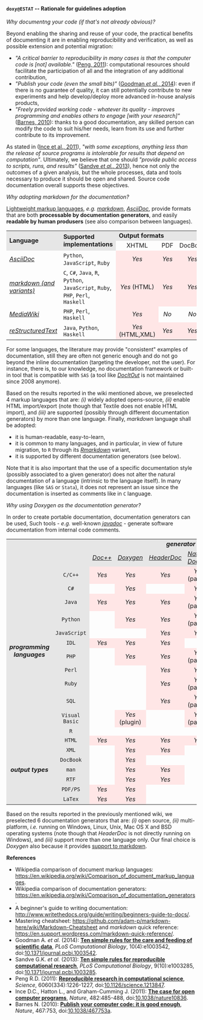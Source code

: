 #### `doxy@ESTAT` -- Rationale for guidelines adoption 

_Why documentng your code (if that's not already obvious)?_

Beyond enabling the sharing and reuse of your code, the practical benefits of documenting it are in enabling reproducibility and verification, as well as possible extension and potential migration:
* _"A critical barrier to reproducibility in many cases is that the computer code is [not] available."_ ([Peng, 2011](#References)): computational resources should facilitate the participation of all and the integration of any additional  contribution, 
* _"Publish your code (even the small bits)"_ ([Goodman _et al._, 2014](#References)): even if there is no guarantee of quality, it can still potentially contribute to new experiments and help develop/deploy more advanced in-house analysis products,
* _"Freely provided working code - whatever its quality - improves programming and enables others to engage [with your research]"_ ([Barnes, 2010](#References)): thanks to a good documentation, any skilled person can modify the code to suit his/her needs, learn from its use and further contribute to its improvement. 

As stated in  ([Ince et al., 2011](#References)), _"with some exceptions, anything less than the release of source programs is intolerable for results that depend on computation"_. 
Ultimately, we believe that one should _"provide public access to scripts, runs, and results"_ ([Sandve _et al._, 2013](#References)), hence not only the outcomes of a given analysis, but the whole processes, data and tools necessary to produce it should be open and shared. Source code documentation overall supports these objectives. 

_Why adopting markdown for the documentation?_

[Lightweight markup languages](https://en.wikipedia.org/wiki/Lightweight_markup_language), _e.g._ [_markdown_](https://daringfireball.net/projects/markdown/), [_AsciiDoc_](http://asciidoc.org), provide formats that are both **processable by documentation generators**, and easily **readable by human produsers** (see also comparison between languages).

<table align="center">
<tr> 
    <td align="left" rowspan="2" bgcolor="#e6e6e6"><b>Language</b></td> 
    <td align="left" rowspan="2" bgcolor="#e6e6e6"><b>Supported implementations</b></td> 
    <td align="left" colspan="5" bgcolor="#e6e6e6"><b>Output formats</b></td> 
</tr> 
<tr> 
    <td align="center">XHTML</td> <td align="center">PDF</td> <td align="center">DocBook</td> <td align="center">ODF</td><td align="center">Doc</td> 
</tr> 
<tr> 
    <td align="left"><i><a href="http://asciidoc.org">AsciiDoc</a></i></td> 
    <td align="left"><code>Python</code>, <code>JavaScript</code>, <code>Ruby</code></td> 
    <td align="center" bgcolor="#ffe6e6"><i>Yes</i></td> <td align="center" bgcolor="#ffe6e6"><i>Yes</i></td> <td align="center" bgcolor="#ffe6e6"><i>Yes</i></td> <td align="center" bgcolor="#ffe6e6"><i>Yes</i></td><td align="center" bgcolor="#ffe6e6"><i>Yes</i></td> 
</tr> 
<tr> 
    <td align="left"><i><a href="https://daringfireball.net/projects/markdown/">markdown (and variants)</a></i></td> 
    <td align="left"><code>C</code>, <code>C#</code>, <code>Java</code>, <code>R</code>, <code>Python</code>, <code>JavaScript</code>, <code>Ruby</code>, <code>PHP</code>, <code>Perl</code>, <code>Haskell</code></td> 
    <td align="center" bgcolor="#ffe6e6"><i>Yes</i> (HTML)</td> <td align="center" bgcolor="#ffe6e6"><i>Yes</i></td> <td align="center" bgcolor="#ffe6e6"><i>Yes</i></td> <td align="center" bgcolor="#ffe6e6"><i>Yes</i></td><td align="center" bgcolor="#ffe6e6"><i>Yes</i></td> 
</tr> 
<tr> 
    <td align="left"><i><a href="https://www.mediawiki.org/wiki/MediaWiki">MediaWiki</a></i></td> 
    <td align="left"><code>PHP</code>, <code>Perl</code>, <code>Haskell</code></td> 
    <td align="center" bgcolor="#ffe6e6"><i>Yes</i></td> <td align="center"><i>No</i></td> <td align="center"><i>No</i></td> <td align="center"><i>No</i></td><td align="center"><i>No</i></td> 
</tr> 
<tr> 
    <td align="left"><i><a href="http://docutils.sourceforge.net/docs/ref/rst/restructuredtext.html">reStructuredText</a></i></td> 
    <td align="left"><code>Java</code>, <code>Python</code>, <code>Haskell</code></td> 
    <td align="center" bgcolor="#ffe6e6"><i>Yes</i> (HTML,XML)</td> <td align="center" bgcolor="#ffe6e6"><i>Yes</i></td> <td align="center" bgcolor="#ffe6e6"><i>Yes</i></td> <td align="center" bgcolor="#ffe6e6"><i>Yes</i></td><td align="center"><i>No</i></td> 
</tr> 
</table>

For some languages, the literature may provide "consistent" examples of documentation, still they are often not generic enough and do not go beyond the inline documentation (targeting the developer, not the user).
For instance, there is, to our knowledge, no documentation framework or built-in tool that is compatible with `SAS` (a tool like [_DocItOut_](https://choonchernlim.com/docitout/) is not maintained since 2008 anymore). 

Based on the results reported in the wiki mentioned above, we preselected 4 markup languages that are: _(i)_ widely adopted opens-source, _(ii)_ enable HTML import/export (note though that Textile does not enable HTML import), and _(iii)_ are supported (possibly through different documentation generators) by more than one language.
Finally, _markdown_ language shall be adopted:
* it is human-readable, easy-to-learn,
* it is common to many languages, and in particular, in view of future migration, to `R` through its [_Rmarkdown_](http://rmarkdown.rstudio.com) variant,
* it is supported by different documentation generators (see below).

Note that it is also important that the use of a specific documentation style (possibly associated to a given generator) does not alter the natural documentation of a language (intrinsic to the language itself). In many languages (like `SAS` or `Stata`), it does not represent an issue since the documentation is inserted as comments like in `C` language.

_Why using Doxygen as the documentation generator?_

In order to create portable documentation, documentation generators can be used, Such tools - _e.g._ well-known [_javadoc_](http://www.oracle.com/technetwork/java/javase/documentation/index-jsp-135444.html) - generate software documentation from internal code comments.

<table align="center">
<tr bgcolor="#e6e6e6"> 
    <td colspan="2" rowspan="2"> </td> 
    <td align="center" colspan="6"><b><i>generator</i></b></td> 
</tr> 
<tr valign="middle" bgcolor="#e6e6e6"> 
    <td align="left"><i><a href="http://docpp.sourceforge.net">Doc++</a></i></td> 
    <td align="left"><i><a href="http://www.stack.nl/%7Edimitri/doxygen/">Doxygen</a></i></td> 
    <td align="left"><i><a href="https://developer.apple.com/library/mac/documentation/DeveloperTools/Conceptual/HeaderDoc/intro/intro.html">HeaderDoc</a></i></td> 
  <td align="left"><i><a href="http://www.naturaldocs.org">Natural Docs</a></i></td> 
    <td align="left"><i><a href="https://rfsber.home.xs4all.nl/Robo/">RoBODoc</a></i></td> 
    <td align="left"><i><a href="http://www.sphinx-doc.org/en/stable/">Sphinx</a></i></td> 
</tr> 
<tr valign="middle"> 
    <td align="center" rowspan="12" bgcolor="#e6e6e6"><b><i>programming languages</i></b></td> 
    <td align="center" bgcolor="#e6e6e6"><code>C/C++</code></td> 
    <td align="center" bgcolor="#ffe6e6"><i>Yes</i></td> 
    <td align="center" bgcolor="#ffe6e6"><i>Yes</i></td>
    <td align="center" bgcolor="#ffe6e6"><i>Yes</i></td>
    <td align="center" bgcolor="#ffe6e6"><i>Yes</i> (partial)</td>
    <td align="center" bgcolor="#ffe6e6"><i>Yes</i></td>
    <td align="center" bgcolor="#ffe6e6"><i>Yes</i></td>
</tr> 
<tr valign="middle"> 
    <td align="center" bgcolor="#e6e6e6"><code>C#</code></td> 
    <td align="center"></td> 
    <td align="center" bgcolor="#ffe6e6"><i>Yes</i></td>
    <td align="center"></td> 
    <td align="center" bgcolor="#ffe6e6"><i>Yes</i></td>
    <td align="center"></td> 
    <td align="center"></td> 
</tr> 
<tr valign="middle"> 
    <td align="center" bgcolor="#e6e6e6"><code>Java</code></td> 
    <td align="center" bgcolor="#ffe6e6"><i>Yes</i></td> 
    <td align="center" bgcolor="#ffe6e6"><i>Yes</i></td>
    <td align="center" bgcolor="#ffe6e6"><i>Yes</i></td> 
    <td align="center" bgcolor="#ffe6e6"><i>Yes</i> (partial)</td> 
    <td align="center" bgcolor="#ffe6e6"><i>Yes</i></td> 
    <td align="center"></td> 
</tr> 
<tr valign="middle"> 
    <td align="center" bgcolor="#e6e6e6"><code>Python</code></td> 
    <td align="center"></td>  
    <td align="center" bgcolor="#ffe6e6"><i>Yes</i></td>
    <td align="center" bgcolor="#ffe6e6"><i>Yes</i></td> 
    <td align="center" bgcolor="#ffe6e6"><i>Yes</i> (partial)</td> 
    <td align="center" bgcolor="#ffe6e6"><i>Yes</i></td> 
    <td align="center" bgcolor="#ffe6e6"><i>Yes</i></td> 
</tr> 
<tr valign="middle"> 
    <td align="center" bgcolor="#e6e6e6"><code>JavaScript</code></td> 
    <td align="center"></td> 
    <td align="center"></td>
    <td align="center" bgcolor="#ffe6e6"><i>Yes</i></td> 
    <td align="center" bgcolor="#ffe6e6"><i>Yes</i></td> 
    <td align="center" bgcolor="#ffe6e6"><i>Yes</i></td> 
    <td align="center" bgcolor="#ffe6e6"><i>Yes</i></td> 
</tr> 
<tr valign="middle"> 
    <td align="center" bgcolor="#e6e6e6"><code>IDL</code></td> 
    <td align="center" bgcolor="#ffe6e6"><i>Yes</i></td>
    <td align="center" bgcolor="#ffe6e6"><i>Yes</i></td>
    <td align="center" bgcolor="#ffe6e6"><i>Yes</i></td> 
    <td align="center"></td> 
    <td align="center" bgcolor="#ffe6e6"><i>Yes</i></td> 
    <td align="center"></td> 
</tr> 
<tr valign="middle"> 
    <td align="center" bgcolor="#e6e6e6"><code>PHP</code></td> 
    <td align="center"></td>
    <td align="center" bgcolor="#ffe6e6"><i>Yes</i></td>
    <td align="center" bgcolor="#ffe6e6"><i>Yes</i></td>
    <td align="center" bgcolor="#ffe6e6"><i>Yes</i> (partial)</td>
    <td align="center" bgcolor="#ffe6e6"><i>Yes</i></td>
    <td align="center" bgcolor="#ffe6e6"><i>Yes</i></td>
 </tr> 
<tr valign="middle"> 
    <td align="center" bgcolor="#e6e6e6"><code>Perl</code></td> 
    <td align="center"></td>
    <td align="center"></td>
     <td align="center" bgcolor="#ffe6e6"><i>Yes</i></td>
    <td align="center" bgcolor="#ffe6e6"><i>Yes</i></td>
    <td align="center" bgcolor="#ffe6e6"><i>Yes</i></td>
    <td align="center"></td>
</tr> 
<tr valign="middle"> 
    <td align="center" bgcolor="#e6e6e6"><code>Ruby</code></td> 
    <td align="center"></td>
    <td align="center"></td>
    <td align="center" bgcolor="#ffe6e6"><i>Yes</i></td>
    <td align="center" bgcolor="#ffe6e6"><i>Yes</i> (partial)</td>
    <td align="center" bgcolor="#ffe6e6"><i>Yes</i></td>
    <td align="center" bgcolor="#ffe6e6"><i>Yes</i></td>
</tr> 
<tr valign="middle"> 
    <td align="center" bgcolor="#e6e6e6"><code>SQL</code></td> 
    <td align="center"></td>
    <td align="center"></td>
    <td align="center" bgcolor="#ffe6e6"><i>Yes</i></td>
    <td align="center" bgcolor="#ffe6e6"><i>Yes</i> (partial)</td>
    <td align="center" bgcolor="#ffe6e6"><i>Yes</i></td>
    <td align="center"></td>
</tr> 
<tr valign="middle"> 
    <td align="center" bgcolor="#e6e6e6"><code>Visual Basic</code></td> 
    <td align="center"></td>
    <td align="center" bgcolor="#ffe6e6"><i>Yes</i> (plugin)</td>
    <td align="center"></td>
    <td align="center" bgcolor="#ffe6e6"><i>Yes</i> (partial)</td>
    <td align="center" bgcolor="#ffe6e6"><i>Yes</i> (plugin)</td>
    <td align="center"></td>
</tr> 
<tr valign="middle"> 
    <td align="center" bgcolor="#e6e6e6"><code>R</code></td> 
    <td align="center"></td> 
    <td align="center"></td> 
    <td align="center"></td> 
    <td align="center"></td> 
    <td align="center"></td> 
    <td align="center"></td> 
</tr> 
<tr valign="middle"> 
    <td align="center" rowspan="7" bgcolor="#e6e6e6"><b><i>output types</i></b></td> 
    <td align="center" bgcolor="#e6e6e6"><code>HTML</code></td> 
    <td align="center" bgcolor="#ffe6e6"><i>Yes</i></td>
    <td align="center" bgcolor="#ffe6e6"><i>Yes</i></td>
    <td align="center" bgcolor="#ffe6e6"><i>Yes</i></td>
    <td align="center" bgcolor="#ffe6e6"><i>Yes</i></td>
    <td align="center" bgcolor="#ffe6e6"><i>Yes</i></td>
    <td align="center" bgcolor="#ffe6e6"><i>Yes</i></td>
</tr> 
<tr valign="middle"> 
    <td align="center" bgcolor="#e6e6e6"><code>XML</code></td> 
    <td align="center"></td>
    <td align="center" bgcolor="#ffe6e6"><i>Yes</i></td>
    <td align="center" bgcolor="#ffe6e6"><i>Yes</i></td>
    <td align="center"></td>
    <td align="center"></td>
    <td align="center" bgcolor="#ffe6e6"><i>Yes</i></td>
</tr> 
<tr valign="middle"> 
    <td align="center" bgcolor="#e6e6e6"><code>DocBook</code></td> 
    <td align="center"></td>
    <td align="center" bgcolor="#ffe6e6"><i>Yes</i></td>
    <td align="center"></td>
    <td align="center"></td>
    <td align="center" bgcolor="#ffe6e6"><i>Yes</i></td>
    <td align="center"></td>
</tr> 
<tr valign="middle"> 
    <td align="center" bgcolor="#e6e6e6"><code>man</code></td> 
    <td align="center"></td>
    <td align="center" bgcolor="#ffe6e6"><i>Yes</i></td>
    <td align="center" bgcolor="#ffe6e6"><i>Yes</i></td>
    <td align="center"></td>
    <td align="center" bgcolor="#ffe6e6"><i>Yes</i></td>
    <td align="center" bgcolor="#ffe6e6"><i>Yes</i></td>
</tr> 
<tr valign="middle"> 
    <td align="center" bgcolor="#e6e6e6"><code>RTF</code></td> 
    <td align="center"></td>
    <td align="center" bgcolor="#ffe6e6"><i>Yes</i></td>
    <td align="center" bgcolor="#ffe6e6"><i>Yes</i></td>
    <td align="center"></td>
    <td align="center" bgcolor="#ffe6e6"><i>Yes</i></td>
    <td align="center"></td>
</tr> 
<tr valign="middle"> 
    <td align="center" bgcolor="#e6e6e6"><code>PDF/PS</code></td> 
    <td align="center" bgcolor="#ffe6e6"><i>Yes</i></td>
    <td align="center" bgcolor="#ffe6e6"><i>Yes</i></td>
    <td align="center"></td>
    <td align="center"></td>
    <td align="center" bgcolor="#ffe6e6"><i>Yes</i></td>
    <td align="center" bgcolor="#ffe6e6"><i>Yes</i></td>
</tr> 
<tr valign="middle"> 
    <td align="center" bgcolor="#e6e6e6"><code>LaTex</code></td> 
    <td align="center" bgcolor="#ffe6e6"><i>Yes</i></td>
    <td align="center" bgcolor="#ffe6e6"><i>Yes</i></td>
    <td align="center"></td>
    <td align="center"></td>
    <td align="center" bgcolor="#ffe6e6"><i>Yes</i></td>
    <td align="center" bgcolor="#ffe6e6"><i>Yes</i></td>
</tr> 
</table>

Based on the results reported in the previously mentioned wiki, we preselected 6 documentation generators that are: _(i)_ open source, _(ii)_ multi-platform, _i.e._ running on Windows, Linux, Unix, Mac OS X and BSD operating systems (note though that _HeaderDoc_ is not directly running on Windows), and _(iii)_ support more than one language only.
Our final choice is _Doxygen_ also because it provides [support to markdown](http://www.stack.nl/%7Edimitri/doxygen/manual/markdown.html). 

**<a name="References"></a>References**

* Wikipedia comparison of document markup languages: https://en.wikipedia.org/wiki/Comparison_of_document_markup_languages.
* Wikipedia comparison of documentation generators: https://en.wikipedia.org/wiki/Comparison_of_documentation_generators.
* A beginner's guide to writing documentation: http://www.writethedocs.org/guide/writing/beginners-guide-to-docs/.
* Mastering cheatsheet: https://github.com/adam-p/markdown-here/wiki/Markdown-Cheatsheet and _markdown_ quick reference: https://en.support.wordpress.com/markdown-quick-reference/.
* Goodman A. _et al._ (2014): [**Ten simple rules for the care and feeding of scientific data**](http://www.ploscollections.org/article/fetchObject.action?uri=info%3Adoi%2F10.1371%2Fjournal.pcbi.1003542&representation=PDF), _PLoS Computational Biology_, 10(4):e1003542, doi:[10.1371/journal.pcbi.1003542](https://dx.doi.org/10.1371/journal.pcbi.1003542).
* Sandve G.K. _et al._ (2013): [**Ten simple rules for reproducible computational research**](http://www.ploscompbiol.org/article/fetchObject.action?uri=info%3Adoi%2F10.1371%2Fjournal.pcbi.1003285&representation=PDF), _PLoS Computational Biology_, 9(10):e1003285, doi:[10.1371/journal.pcbi.1003285](https://dx.doi.org/10.1371/journal.pcbi.1003285).
* Peng R.D. (2011): [**Reproducible research in computational science**](http://www.sciencemag.org/content/334/6060/1226.full.pdf), _Science_, 6060(334):1226-1227, doi:[10.1126/science.1213847](https://dx.doi.org/10.1126/science.1213847).
* Ince D.C., Hatton L., and Graham-Cumming J. (2011): [**The case for open computer programs**](http://www.nature.com/nature/journal/v482/n7386/pdf/nature10836.pdf), _Nature_, 482:485-488, doi:[10.1038/nature10836](https://dx.doi.org/10.1038/nature10836).
* Barnes N. (2010): [**Publish your computer code: it is good enough**](http://www.nature.com/news/2010/101013/pdf/467753a.pdf), _Nature_, 467:753, doi:[10.1038/467753a](https://dx.doi.org/10.1038/467753a). 